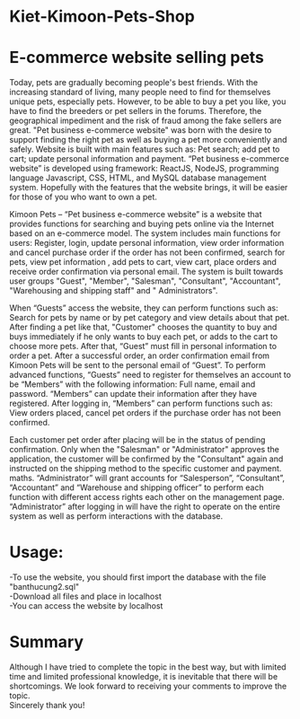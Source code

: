 # Kiet-Kimoon-Pets-Shop
# E-commerce website selling pets<br>
   Today, pets are gradually becoming people's best friends. With the increasing standard of living, many people need to find for themselves unique pets, especially pets.
However, to be able to buy a pet you like, you have to find the breeders or pet sellers in the forums. Therefore, the geographical impediment and the risk of fraud among 
the fake sellers are great. "Pet business e-commerce website" was born with the desire to support finding the right pet as well as buying a pet more conveniently and safely.
Website is built with main features such as: Pet search; add pet to cart; update personal information and payment. “Pet business e-commerce website” is developed using 
framework: ReactJS, NodeJS, programming language Javascript, CSS, HTML, and MySQL database management system. Hopefully with the features that the website brings, it will 
be easier for those of you who want to own a pet.
  
   Kimoon Pets – “Pet business e-commerce website” is a website that provides functions for searching and buying pets online via the Internet based on an e-commerce model. 
 The system includes main functions for users: Register, login, update personal information, view order information and cancel purchase order if the order has not been 
 confirmed, search for pets, view pet information , add pets to cart, view cart, place orders and receive order confirmation via personal email. The system is built towards
 user groups "Guest", "Member", "Salesman", "Consultant", "Accountant", "Warehousing and shipping staff" and " Administrators".
 
   When “Guests” access the website, they can perform functions such as: Search for pets by name or by pet category and view details about that pet. After finding a pet like that,
 "Customer" chooses the quantity to buy and buys immediately if he only wants to buy each pet, or adds to the cart to choose more pets. After that, “Guest” must fill in personal 
 information to order a pet. After a successful order, an order confirmation email from Kimoon Pets will be sent to the personal email of “Guest”. To perform advanced functions, 
 “Guests” need to register for themselves an account to be “Members” with the following information: Full name, email and password. “Members” can update their information after 
 they have registered. After logging in, “Members” can perform functions such as: View orders placed, cancel pet orders if the purchase order has not been confirmed.
 
   Each customer pet order after placing will be in the status of pending confirmation. Only when the "Salesman" or "Administrator" approves the application, the customer will be 
confirmed by the "Consultant" again and instructed on the shipping method to the specific customer and payment. maths. “Administrator” will grant accounts for “Salesperson”, 
“Consultant”, “Accountant” and “Warehouse and shipping officer” to perform each function with different access rights each other on the management page. “Administrator” after logging 
in will have the right to operate on the entire system as well as perform interactions with the database.

# Usage:
-To use the website, you should first import the database with the file "banthucung2.sql"<br>
-Download all files and place in localhost<br>
-You can access the website by localhost<br>
# Summary
Although I have tried to complete the topic in the best way, but with limited time and limited professional knowledge, it is inevitable that there will be shortcomings. 
We look forward to receiving your comments to improve the topic.<br>
Sincerely thank you!<br>
